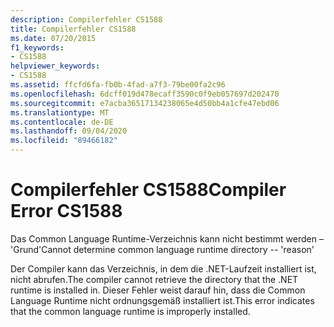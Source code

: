 ```yaml
---
description: Compilerfehler CS1588
title: Compilerfehler CS1588
ms.date: 07/20/2015
f1_keywords:
- CS1588
helpviewer_keywords:
- CS1588
ms.assetid: ffcfd6fa-fb0b-4fad-a7f3-79be00fa2c96
ms.openlocfilehash: 6dcff019d478ecaff3590c0f9eb057697d202470
ms.sourcegitcommit: e7acba36517134238065e4d50bb4a1cfe47ebd06
ms.translationtype: MT
ms.contentlocale: de-DE
ms.lasthandoff: 09/04/2020
ms.locfileid: "89466182"
---
```

# <a name="compiler-error-cs1588"></a><span data-ttu-id="0f0f7-103">Compilerfehler CS1588</span><span class="sxs-lookup"><span data-stu-id="0f0f7-103">Compiler Error CS1588</span></span>
<span data-ttu-id="0f0f7-104">Das Common Language Runtime-Verzeichnis kann nicht bestimmt werden – 'Grund'</span><span class="sxs-lookup"><span data-stu-id="0f0f7-104">Cannot determine common language runtime directory -- 'reason'</span></span>  
  
 <span data-ttu-id="0f0f7-105">Der Compiler kann das Verzeichnis, in dem die .NET-Laufzeit installiert ist, nicht abrufen.</span><span class="sxs-lookup"><span data-stu-id="0f0f7-105">The compiler cannot retrieve the directory that the .NET runtime is installed in.</span></span> <span data-ttu-id="0f0f7-106">Dieser Fehler weist darauf hin, dass die Common Language Runtime nicht ordnungsgemäß installiert ist.</span><span class="sxs-lookup"><span data-stu-id="0f0f7-106">This error indicates that the common language runtime is improperly installed.</span></span>
